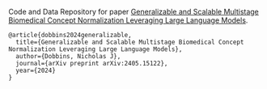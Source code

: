 Code and Data Repository for paper [Generalizable and Scalable Multistage Biomedical Concept Normalization Leveraging Large Language Models](https://arxiv.org/pdf/2405.15122).

```
@article{dobbins2024generalizable,
  title={Generalizable and Scalable Multistage Biomedical Concept Normalization Leveraging Large Language Models},
  author={Dobbins, Nicholas J},
  journal={arXiv preprint arXiv:2405.15122},
  year={2024}
}
```